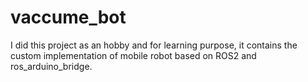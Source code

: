 # vaccume_bot
I did this project as an hobby and for learning purpose, it contains the custom implementation of mobile robot based on ROS2 and ros_arduino_bridge.
